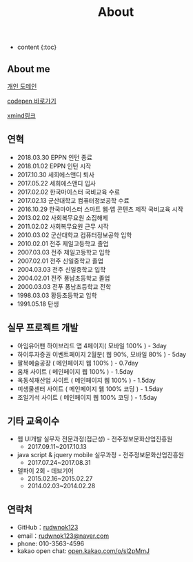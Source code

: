 ﻿---
layout: page
title: About
permalink: /about/
icon: heart
type: page
---

* content
{:toc}

## About me
[개인 도메인](http://6thfinger.com/portpolio/)

[codepen 바로가기](https://codepen.io/rudwnok/)

[xmind링크 ](https://www.xmind.net/m/qUcW)

## 연혁

* 2018.03.30 EPPN 인턴 종료
* 2018.01.02 EPPN 인턴 시작
* 2017.10.30 세희에스앤디 퇴사
* 2017.05.22 세희에스앤디 입사
* 2017.02.02 한국마이스터 국비교육 수료
* 2017.02.13 군산대학교 컴퓨터정보공학 수료
* 2016.10.29 한국마이스터 스마트 웹·앱 콘텐츠 제작 국비교육 시작
* 2013.02.02 사회복무요원 소집해제
* 2011.02.02 사회복무요원 근무 시작
* 2010.03.02 군산대학교 컴퓨터정보공학 입학
* 2010.02.01 전주 제일고등학교 졸업
* 2007.03.03 전주 제일고등학교 입학
* 2007.02.01 전주 신일중학교 졸업
* 2004.03.03 전주 신일중학교 입학
* 2004.02.01 전주 풍남초등학교 졸업
* 2000.03.03 전푸 풍남초등학교 전학
* 1998.03.03 황등초등학교 입학
* 1991.05.18 탄생

## 실무 프로젝트 개발

* 아임유어팬 하이브리드 앱 4페이지( 모바일 100% ) - 3day
* 하이투자증권 이벤트페이지 2월분( 웹 90%, 모바일 80% ) - 5day
* 팔복예술공장 ( 메인페이지 웹 100% ) - 0.7day
* 움채 사이트 ( 메인페이지 웹 100% ) - 1.5day
* 옥동석재산업 사이트 ( 메인페이지 웹 100% ) - 1.5day
* 미생물센터 사이트 ( 메인페이지 웹 100% 코딩 ) - 1.5day
* 조일기석 사이트 ( 메인페이지 웹 100% 코딩 ) - 1.5day

## 기타 교육이수

* 웹 UI개발 실무자 전문과정(접근성) - 전주정보문화산업진흥원
  - 2017.09.11~2017.10.13
* java script & jquery mobile 실무과정 - 전주정보문화산업진흥원
  - 2017.07.24~2017.08.31
* 델파이 2회 - 데브기어
  - 2015.02.16~2015.02.27
  - 2014.02.03~2014.02.28

## 연락처

* GitHub：[rudwnok123](https://github.com/rudwnok123)
* email：rudwnok123@naver.com
* phone: 010-3563-4596
* kakao open chat: [open.kakao.com/o/sl2pMmJ](https://open.kakao.com/o/sl2pMmJ)



<!--## Comments-->

<!--{% include comments.html %}-->
